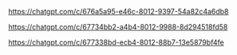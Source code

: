 
https://chatgpt.com/c/676a5a95-e46c-8012-9397-54a82c4a6db8

https://chatgpt.com/c/67734bb2-a4b4-8012-9988-8d294518fd58

https://chatgpt.com/c/677338bd-ecb4-8012-88b7-13e5879bf4fe